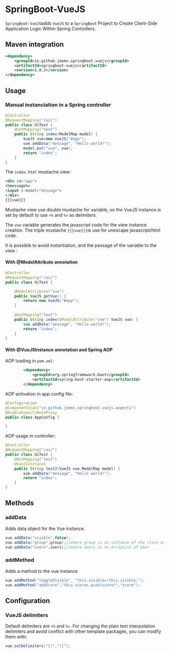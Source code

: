 # SpringBoot-VueJS 
`SpringBoot-VueJS`adds `VueJS` to a `SpringBoot` Project to Create Client-Side Application Logic Within Spring Controllers.
## Maven integration

```xml
<dependency>
    <groupId>io.github.jeemv.springboot.vuejs</groupId>
    <artifactId>springboot-vuejs</artifactId>
    <version>1.0.2</version>
</dependency>
```
## Usage

### Manual instanciation in a Spring controller
```java
@Controller
@RequestMapping("/ui/")
public class UiTest {
	@GetMapping("test")
	public String index(ModelMap model) {
		VueJS vue=new VueJS("#app");
		vue.addData("message", "Hello world!");
		model.put("vue", vue);
		return "index";
	}
}
```

The `index.html` mustache view:
```html
<div id="app">
<%message%>
<input v-model="message">
</div>
{{{vue}}}
```

Mustache view use double mustache for variable, so the VueJS instance is set by default to use `<%` and `%>` as delimiters.

The `vue` variable generates the javascript code for the view instance creation. The triple mustache `{{{vue}}}`is use for unescape javascript/html code.


It is possible to avoid instantiation, and the passage of the variable to the view :

#### With @ModelAttribute annotation

```java
@Controller
@RequestMapping("/ui/")
public class UiTest {

	@ModelAttribute("vue")
	public VueJS getVue() {
		return new VueJS("#app");
	}
	
	@GetMapping("test")
	public String index(@ModelAttribute("vue") VueJS vue) {
		vue.addData("message", "Hello world!");
		return "index";
	}
}
```

#### With @VueJSInstance annotation and Spring AOP

AOP loading in `pom.xml`:
```xml
	    <dependency>
	        <groupId>org.springframework.boot</groupId>
	        <artifactId>spring-boot-starter-aop</artifactId>
	    </dependency>
```
AOP activation in app config file:
```java
@Configuration
@ComponentScan("io.github.jeemv.springboot.vuejs.aspects")
@EnableAspectJAutoProxy
public class AppConfig {

}
```
AOP usage in controller:
```java
@Controller
@RequestMapping("/ui/")
public class UiTest {
	@GetMapping("test")
	@VueJSInstance
	public String test2(VueJS vue,ModelMap model) {
		vue.addData("message", "Hello world!");
		return "index";
	}
}
```

## Methods
### addData
Adds data object for the Vue instance.
```java
vue.addData("visible",false);
vue.addData("group",group);//where group is an instance of the class Group
vue.addData("users",users);//where users is an ArrayList of User
```
### addMethod
Adds a method to the vue instance
```java
vue.addMethod("toggleVisible", "this.visible=!this.visible;");
vue.addMethod("addScore","this.scores.push(score)","score");
```
## Configuration
### VueJS delimiters
Default delimiters are `<%` and `%>`.
For changing the plain text interpolation delimiters and avoid conflict with other template packages, you can modify them with:
```java
vue.setDelimiters("{!","!}");
```

